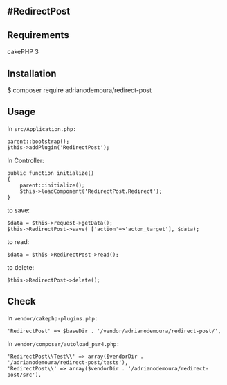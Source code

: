 #RedirectPost
----------------------------
## Requirements

cakePHP 3

## Installation

$ composer require adrianodemoura/redirect-post

## Usage

In `src/Application.php:`

```
parent::bootstrap();
$this->addPlugin('RedirectPost');
```

In Controller:

```
public function initialize()
{
    parent::initialize();
    $this->loadComponent('RedirectPost.Redirect');
}
```

to save:
```
$data = $this->request->getData();
$this->RedirectPost->save( ['action'=>'acton_target'], $data);
```

to read:
``` 
$data = $this->RedirectPost->read();
```

to delete:
```
$this->RedirectPost->delete();
```


## Check

In `vendor/cakephp-plugins.php:`
```
'RedirectPost' => $baseDir . '/vendor/adrianodemoura/redirect-post/',
```

In `vendor/composer/autoload_psr4.php:`
```
'RedirectPost\\Test\\' => array($vendorDir . '/adrianodemoura/redirect-post/tests'),
'RedirectPost\\' => array($vendorDir . '/adrianodemoura/redirect-post/src'),
```





